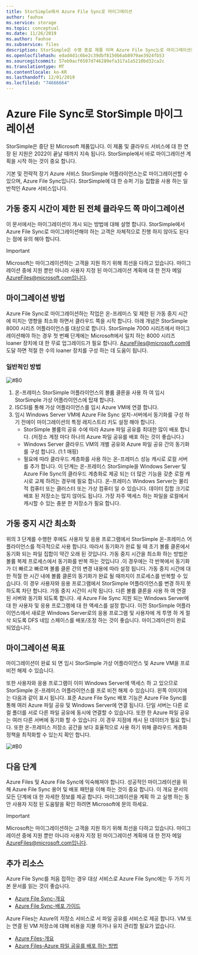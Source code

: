 ```yaml
---
title: StorSimple에서 Azure File Sync로 마이그레이션
author: fauhse
ms.service: storage
ms.topic: conceptual
ms.date: 11/26/2019
ms.author: fauhse
ms.subservice: files
description: StorSimple은 수명 종료 제품 이며 Azure File Sync는로 마이그레이션할 솔루션입니다. 마이그레이션 개념에 대해 알아보고 사용자 지정 된 마이그레이션 도움말에 대 한 AzureFiles@microsoft.com에 연결 합니다.
ms.openlocfilehash: edad4d1c6be2c39dbf8150b6ab8979ae3924fb53
ms.sourcegitcommit: 57eb9acf6507d746289efa317a1a5210bd32ca2c
ms.translationtype: MT
ms.contentlocale: ko-KR
ms.lasthandoff: 12/01/2019
ms.locfileid: "74666664"
---
```

# <a name="storsimple-migration-to-azure-file-sync"></a>Azure File Sync로 StorSimple 마이그레이션

StorSimple은 중단 된 Microsoft 제품입니다. 이 제품 및 클라우드 서비스에 대 한 연장 된 지원은 2022이 끝날 때까지 지속 됩니다.
StorSimple에서 바로 마이그레이션 계획을 시작 하는 것이 중요 합니다.

기본 및 전략적 장기 Azure 서비스 StorSimple 어플라이언스는로 마이그레이션할 수 있으며, Azure File Sync입니다. StorSimple에 대 한 슈퍼 기능 집합을 사용 하는 일반적인 Azure 서비스입니다.

## <a name="full-cloud-side-migration-with-limited-downtime"></a>가동 중지 시간이 제한 된 전체 클라우드 쪽 마이그레이션
이 문서에서는 마이그레이션이 개시 되는 방법에 대해 설명 합니다.
StorSimple에서 Azure File Sync로 마이그레이션해야 하는 고객은 자체적으로 진행 하지 않아도 된다는 점에 유의 해야 합니다.

> [!IMPORTANT]
> Microsoft는 마이그레이션하는 고객을 지원 하기 위해 최선을 다하고 있습니다. 마이그레이션 중에 지원 뿐만 아니라 사용자 지정 된 마이그레이션 계획에 대 한 전자 메일 AzureFiles@microsoft.com입니다.

## <a name="migration-approach"></a>마이그레이션 방법
Azure File Sync로 마이그레이션하는 작업은 온-프레미스 및 제한 된 가동 중지 시간에 미치는 영향을 최소화 하면서 클라우드 쪽을 시작 합니다.
아래 개념은 StorSimple 8000 시리즈 어플라이언스를 대상으로 합니다.
StorSimple 7000 시리즈에서 마이그레이션해야 하는 경우 첫 번째 단계에는 Microsoft에서 일치 하는 8000 시리즈 loaner 장치에 대 한 무료 업그레이드가 필요 합니다.
AzureFiles@microsoft.com에 도달 하면 적절 한 수의 loaner 장치를 구성 하는 데 도움이 됩니다.

### <a name="general-approach"></a>일반적인 방법
![#B0](media/storage-sync-files-storsimple-migration/storsimple-docs-overview-concept.png "임시 가상 어플라이언스 및 Windows Server를 통해 온-프레미스 StorSimple 어플라이언스를 교체 하는 새 온-프레미스 Windows Server에 대 한 클라우드 쪽 마이그레이션 소개")

1. 온-프레미스 StorSimple 어플라이언스의 볼륨 클론을 사용 하 여 임시 StorSimple 가상 어플라이언스에 탑재 합니다.
2. ISCSI를 통해 가상 어플라이언스를 임시 Azure VM에 연결 합니다.
3. 임시 Windows Server VM에 Azure File Sync 설치-서버에서 동기화를 구성 하기 전에이 마이그레이션의 특정 레지스트리 키도 설정 해야 합니다.
    * StorSimple 볼륨의 공유 수에 따라 Azure 파일 공유를 최대한 많이 배포 합니다. (저장소 계정 마다 하나의 Azure 파일 공유를 배포 하는 것이 좋습니다.)
    * Windows Server 클라우드 VM의 개별 공유와 Azure 파일 공유 간의 동기화를 구성 합니다. (1:1 매핑)
    * 필요에 따라 클라우드 계층화를 사용 하는 온-프레미스 성능 캐시로 로컬 서버를 추가 합니다. 이 단계는 온-프레미스 StorSimple을 Windows Server 및 Azure File Sync의 클라우드 계층화로 제공 되는 더 많은 기능을 갖춘 로컬 캐시로 교체 하려는 경우에 필요 합니다. 온-프레미스 Windows Server는 물리적 컴퓨터 또는 클러스터 또는 가상 컴퓨터 일 수 있습니다. 데이터 집합 크기로 배포 된 저장소는 많지 않아도 됩니다. 가장 자주 액세스 하는 파일을 로컬에서 캐시할 수 있는 충분 한 저장소가 필요 합니다.

## <a name="minimizing-downtime"></a>가동 중지 시간 최소화
위의 3 단계를 수행한 후에도 사용자 및 응용 프로그램에서 StorSimple 온-프레미스 어플라이언스를 적극적으로 사용 합니다. 따라서 동기화가 완료 될 때 초기 볼륨 클론에서 동기화 되는 파일 집합이 약간 오래 된 것입니다.
가동 중지 시간을 최소화 하는 방법은 볼륨 복제 프로세스에서 동기화를 반복 하는 것입니다 .이 경우에는 각 반복에서 동기화가 더 빠르고 빠르며 볼륨 클론 간의 변경 내용에 따라 설정 됩니다.
가동 중지 시간에 대 한 적절 한 시간 내에 볼륨 클론의 동기화가 완료 될 때까지이 프로세스를 반복할 수 있습니다.
이 경우 사용자와 응용 프로그램에서 StorSimple 어플라이언스를 변경 하지 못하도록 차단 합니다. 가동 중지 시간이 시작 됩니다.
다른 볼륨 클론을 사용 하 여 연결 된 서버와 동기화 되도록 합니다.
새 Azure File Sync 지원 되는 Windows Server에 대 한 사용자 및 응용 프로그램에 대 한 액세스를 설정 합니다.
이전 StorSimple 어플라이언스에서 새로운 Windows Server로의 응용 프로그램 및 사용자에 게 투명 하 게 절삭 되도록 DFS 네임 스페이스를 배포/조정 하는 것이 좋습니다.
마이그레이션이 완료 되었습니다.

## <a name="migration-goal"></a>마이그레이션 목표
마이그레이션이 완료 되 면 임시 StorSimple 가상 어플라이언스 및 Azure VM을 프로 비전 해제 수 있습니다.

또한 사용자와 응용 프로그램이 이미 Windows Server에 액세스 하 고 있으므로 StorSimple 온-프레미스 어플라이언스를 프로 비전 해제 수 있습니다.
왼쪽 이미지에는 다음과 같이 표시 됩니다. 표준 Azure File Sync 배포 기능은 Azure File Sync를 통해 여러 Azure 파일 공유 및 Windows Server에 연결 됩니다. 단일 서버는 다른 로컬 폴더를 서로 다른 파일 공유에 동시에 연결할 수 있습니다.
또한 한 Azure 파일 공유는 여러 다른 서버에 동기화 할 수 있습니다 .이 경우 지점에 캐시 된 데이터가 필요 합니다. 또한 온-프레미스 저장소 공간을 보다 효율적으로 사용 하기 위해 클라우드 계층화 정책을 최적화할 수 있는지 확인 합니다.

![#B0](media/storage-sync-files-storsimple-migration/storsimple-docs-goal.PNG "마이그레이션이 완료 된 후의 목표를 보여 주는 그림입니다. 클라우드 또는 Windows Server에서 파일에 액세스 하는 사용자 및 응용 프로그램을 사용 하 여 온-프레미스 Windows Server와 동기화 하는 많은 파일 공유를 보여 줍니다.")

## <a name="next-steps"></a>다음 단계
Azure Files 및 Azure File Sync에 익숙해져야 합니다. 성공적인 마이그레이션을 위해 Azure File Sync 용어 및 배포 패턴을 이해 하는 것이 중요 합니다. 이 개요 문서의 모든 단계에 대 한 자세한 정보를 제공 합니다. 마이그레이션을 계획 하 고 실행 하는 동안 사용자 지정 된 도움말을 확인 하려면 Microsoft에 문의 하세요.

> [!IMPORTANT]
> Microsoft는 마이그레이션하는 고객을 지원 하기 위해 최선을 다하고 있습니다. 마이그레이션 중에 지원 뿐만 아니라 사용자 지정 된 마이그레이션 계획에 대 한 전자 메일 AzureFiles@microsoft.com입니다.

## <a name="additional-resources"></a>추가 리소스
Azure File Sync를 처음 접하는 경우 대상 서비스로 Azure File Sync에는 두 가지 기본 문서를 읽는 것이 좋습니다.
* [Azure File Sync-개요](storage-sync-files-planning.md)
* [Azure File Sync-배포 가이드](storage-sync-files-deployment-guide.md)

Azure Files는 Azure의 저장소 서비스로 서 파일 공유를 서비스로 제공 합니다. VM 또는 연결 된 VM 저장소에 대해 비용을 지불 하거나 유지 관리할 필요가 없습니다.
* [Azure Files-개요](storage-files-introduction.md)
* [Azure Files-Azure 파일 공유를 배포 하는 방법](storage-how-to-create-file-share.md)